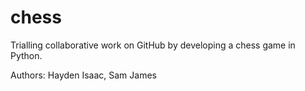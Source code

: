 # chess
Trialling collaborative work on GitHub by developing a chess game in Python. 


Authors:
Hayden Isaac, Sam James